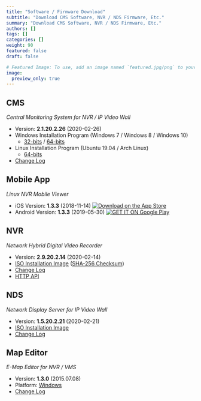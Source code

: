 ```yaml
---
title: "Software / Firmware Download"
subtitle: "Download CMS Software, NVR / NDS Firmware, Etc."
summary: "Download CMS Software, NVR / NDS Firmware, Etc."
authors: []
tags: []
categories: []
weight: 90
featured: false
draft: false

# Featured Image: To use, add an image named `featured.jpg/png` to your page's folder.
image:
  preview_only: true
---
```


## CMS

*Central Monitoring System for NVR / IP Video Wall*

- Version: **2.1.20.2.26** (2020-02-26)
- Windows Installation Program (Windows 7 / Windows 8 / Windows 10)
  - [32-bits](http://nvrsw.com/cms/cms-2.1.20.2.26-win32.exe) / [64-bits](http://nvrsw.com/cms/cms-2.1.20.2.26-win64.exe)
- Linux Installation Program (Ubuntu 19.04 / Arch Linux)
  - [64-bits](http://nvrsw.com/cms/cms-2.1.20.2.26-linux-x86_64.tar.bz2)
- [Change Log](http://nvrsw.com/docs/manuals/cms/changelog/cms21.html)

## Mobile App

*Linux NVR Mobile Viewer*

- iOS Version: **1.3.3** (2018-11-14)
  <a href="https://apps.apple.com/kr/app/linux-nvr-mobile-viewer/id561848768" target="_blank"><img src="/img/app-store-badge.png" alt="Download on the App Store" class="d-inline-block py-0 my-2"></a>
- Android Version: **1.3.3** (2019-05-30)
  <a href="https://play.google.com/store/apps/details?id=com.emstone.moview" target="_blank"><img src="/img/google-play-badge.png" alt="GET IT ON Google Play" class="d-inline-block py-0 my-2"></a>

## NVR

*Network Hybrid Digital Video Recorder*

- Version: **2.9.20.2.14** (2020-02-14)
- [ISO Installation Image](http://nvrsw.com/dvr/nvr-2.9.20.2.14.iso)
  ([SHA-256 Checksum](http://nvrsw.com/dvr/nvr-2.9.20.2.14.iso-sha256.txt))
- [Change Log](http://nvrsw.com/docs/manuals/dvr/changelog/nvr29.html)
- [HTTP API](http://nvrsw.com/docs/manuals/dvr/http/)

## NDS

*Network Display Server for IP Video Wall*

- Version: **1.5.20.2.21** (2020-02-21)
- [ISO Installation Image](http://nvrsw.com/nds/nds-1.5.20.2.21.iso)
- [Change Log](http://nvrsw.com/docs/manuals/emx/ChangeLog.html)

## Map Editor

*E-Map Editor for NVR / VMS*

- Version: **1.3.0** (2015.07.08)
- Platform: [Windows](http://nvrsw.com/vms/mapedit/vms-mapedit-1.3.0-win-ia32-20150708.zip)
- [Change Log](http://nvrsw.com/https://github.com/nvrsw/mapedit/blob/master/ChangeLog.md)
